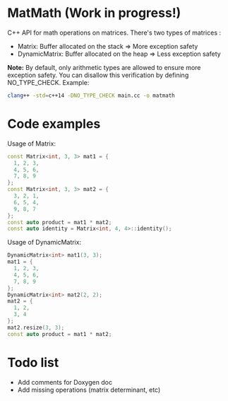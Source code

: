 # MatMath (Work in progress!)
C++ API for math operations on matrices.
There's two types of matrices :
- Matrix: Buffer allocated on the stack => More exception safety
- DynamicMatrix: Buffer allocated on the heap => Less exception safety

**Note:** By default, only arithmetic types are allowed to ensure more exception safety. You can disallow this verification by defining NO_TYPE_CHECK. Example:
```sh
clang++ -std=c++14 -DNO_TYPE_CHECK main.cc -o matmath
```

# Code examples
Usage of Matrix:
```cpp
const Matrix<int, 3, 3> mat1 = {
  1, 2, 3,
  4, 5, 6,
  7, 8, 9
};
const Matrix<int, 3, 3> mat2 = {
  3, 2, 1,
  6, 5, 4,
  9, 8, 7
};
const auto product = mat1 * mat2;
const auto identity = Matrix<int, 4, 4>::identity();
```

Usage of DynamicMatrix:
```cpp
DynamicMatrix<int> mat1(3, 3);
mat1 = {
  1, 2, 3,
  4, 5, 6,
  7, 8, 9
};
DynamicMatrix<int> mat2(2, 2);
mat2 = {
  1, 2,
  3, 4
};
mat2.resize(3, 3);
const auto product = mat1 * mat2;
```

# Todo list
- Add comments for Doxygen doc
- Add missing operations (matrix determinant, etc)
